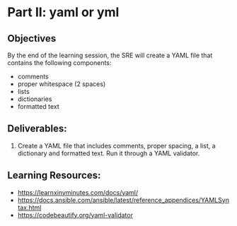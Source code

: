 # Part II: yaml or yml

## Objectives 
By the end of the learning session, the SRE will create a YAML file that contains the following components: 

- comments 
- proper whitespace (2 spaces)
- lists
- dictionaries 
- formatted text 
 
## Deliverables: 

1. Create a YAML file that includes comments, proper spacing, a list, a dictionary and formatted text. Run it through a YAML validator. 

## Learning Resources: 

- https://learnxinyminutes.com/docs/yaml/
- https://docs.ansible.com/ansible/latest/reference_appendices/YAMLSyntax.html
- https://codebeautify.org/yaml-validator


  
